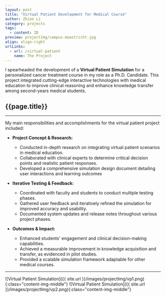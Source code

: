 ```yaml
---
layout: post
title: "Virtual Patient Development for Medical Course"
author: Zhien Li
category: projects
tags:
  - content: ID
preview: projectImg/campus-maastricht.jpg
align: align-right
urlLinks:
  - url: /virtual-patient
    name: The Project
---
```


I spearheaded the development of a **Virtual Patient Simulation** for a personalized cancer treatment course in my role as a Ph.D. Candidate. This project integrated cutting-edge interactive technologies with medical education to improve clinical reasoning and enhance knowledge transfer among second-years medical students.

## {{page.title}}
-----

My main responsibilities and accomplishments for the virtual patient project included:

- **Project Concept & Research:**
    * Conducted in-depth research on integrating virtual patient scenarios in medical education.
    * Collaborated with clinical experts to determine critical decision points and realistic patient responses.
    * Developed a comprehensive simulation design document detailing user interactions and learning outcomes

- **Iterative Testing & Feedback:**
    * Coordinated with faculty and students to conduct multiple testing phases.
    * Gathered user feedback and iteratively refined the simulation for improved accuracy and usability.
    * Documented system updates and release notes throughout various project phases.

- **Outcomes & Impact:**
    * Enhanced students' engagement and clinical decision-making capabilities.
    * Achieved a measurable improvement in knowledge acquisition and transfer, as evidenced in pilot studies.
    * Provided a scalable simulation framework adaptable for other medical courses.

---


![Virtual Patient Simulation]({{ site.url }}/images/projectImg/vp1.png){:class="content-img-middle"}
![Virtual Patient Simulation]({{ site.url }}/images/projectImg/vp2.png){:class="content-img-middle"}